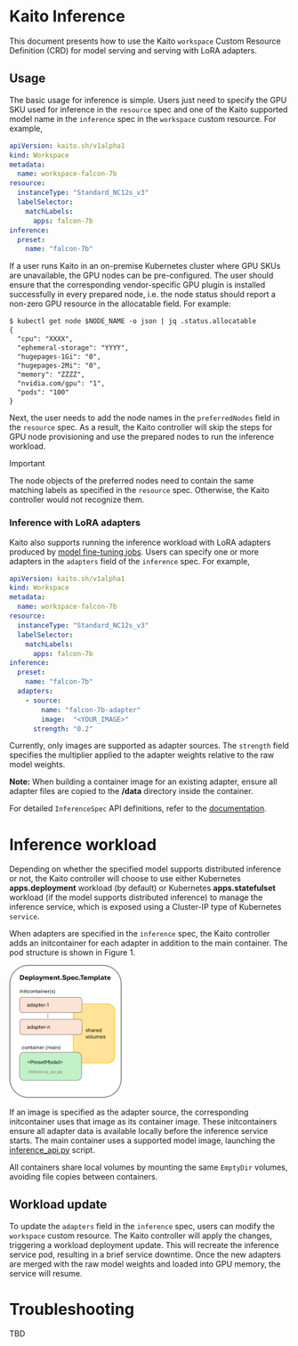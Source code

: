 # Kaito Inference

This document presents how to use the Kaito `workspace` Custom Resource Definition (CRD) for model serving and serving with LoRA adapters.

## Usage

The basic usage for inference is simple. Users just need to specify the GPU SKU used for inference in the `resource` spec and one of the Kaito supported model name in the `inference` spec in the `workspace` custom resource. For example,

```yaml
apiVersion: kaito.sh/v1alpha1
kind: Workspace
metadata:
  name: workspace-falcon-7b
resource:
  instanceType: "Standard_NC12s_v3"
  labelSelector:
    matchLabels:
      apps: falcon-7b
inference:
  preset:
    name: "falcon-7b"
```

If a user runs Kaito in an on-premise Kubernetes cluster where GPU SKUs are unavailable, the GPU nodes can be pre-configured. The user should ensure that the corresponding vendor-specific GPU plugin is installed successfully in every prepared node, i.e. the node status should report a non-zero GPU resource in the allocatable field. For example:

```
$ kubectl get node $NODE_NAME -o json | jq .status.allocatable
{
  "cpu": "XXXX",
  "ephemeral-storage": "YYYY",
  "hugepages-1Gi": "0",
  "hugepages-2Mi": "0",
  "memory": "ZZZZ",
  "nvidia.com/gpu": "1",
  "pods": "100"
}
```

Next, the user needs to add the node names in the `preferredNodes` field in the `resource` spec. As a result, the Kaito controller will skip the steps for GPU node provisioning and use the prepared nodes to run the inference workload.
> [!IMPORTANT]
> The node objects of the preferred nodes need to contain the same matching labels as specified in the `resource` spec. Otherwise, the Kaito controller would not recognize them.

### Inference with LoRA adapters 

Kaito also supports running the inference workload with LoRA adapters produced by [model fine-tuning jobs](../tuning/README.md). Users can specify one or more adapters in the `adapters` field of the `inference` spec. For example,

```yaml
apiVersion: kaito.sh/v1alpha1
kind: Workspace
metadata:
  name: workspace-falcon-7b
resource:
  instanceType: "Standard_NC12s_v3"
  labelSelector:
    matchLabels:
      apps: falcon-7b
inference:
  preset:
    name: "falcon-7b"
  adapters:
    - source:
        name: "falcon-7b-adapter"
        image:  "<YOUR_IMAGE>"
      strength: "0.2"
```
Currently, only images are supported as adapter sources. The `strength` field specifies the multiplier applied to the adapter weights relative to the raw model weights.

**Note:** When building a container image for an existing adapter, ensure all adapter files are copied to the **/data** directory inside the container.

For detailed `InferenceSpec` API definitions, refer to the [documentation](https://github.com/Azure/kaito/blob/2ccc93daf9d5385649f3f219ff131ee7c9c47f3e/api/v1alpha1/workspace_types.go#L75).


# Inference workload

Depending on whether the specified model supports distributed inference or not, the Kaito controller will choose to use either Kubernetes **apps.deployment** workload (by default) or Kubernetes **apps.statefulset** workload (if the model supports distributed inference) to manage the inference service, which is exposed using a Cluster-IP type of Kubernetes `service`.

When adapters are specified in the `inference` spec, the Kaito controller adds an initcontainer for each adapter in addition to the main container. The pod structure is shown in Figure 1.

<div align="left">
  <img src="../img/kaito-inference-adapter.png" width=40% title="Kaito inference adapter" alt="Kaito inference adapter">
</div>

If an image is specified as the adapter source, the corresponding initcontainer uses that image as its container image. These initcontainers ensure all adapter data is available locally before the inference service starts. The main container uses a supported model image, launching the [inference_api.py](../../presets/inference/text-generation/inference_api.py) script.

All containers share local volumes by mounting the same `EmptyDir` volumes, avoiding file copies between containers.

## Workload update

To update the `adapters` field in the `inference` spec, users can modify the `workspace` custom resource. The Kaito controller will apply the changes, triggering a workload deployment update. This will recreate the inference service pod, resulting in a brief service downtime. Once the new adapters are merged with the raw model weights and loaded into GPU memory, the service will resume.


# Troubleshooting

TBD

